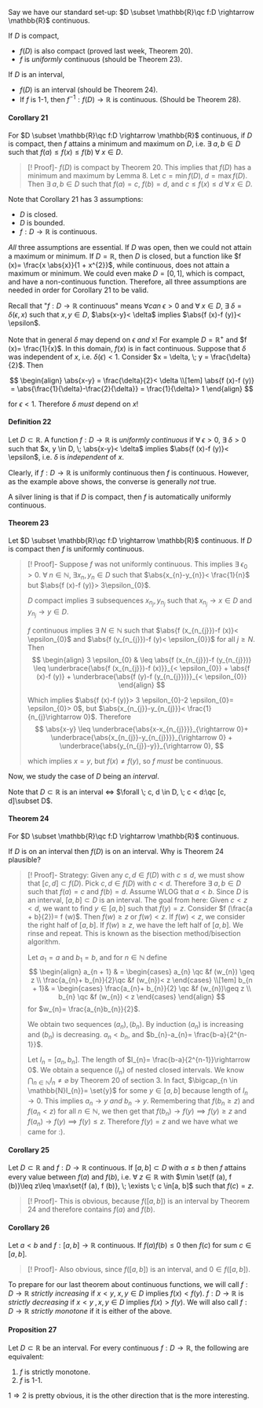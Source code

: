 Say we have our standard set-up: $D \subset \mathbb{R}\qc f:D \rightarrow \mathbb{R}$ continuous.

If $D$ is compact,
- $f (D)$ is also compact (proved last week, Theorem 20).
- $f$ is *uniformly* continuous (should be Theorem 23).

If $D$ is an interval,
- $f (D)$ is an interval (should be Theorem 24).
- If $f$ is 1-1, then $f^{-1}:f (D)\rightarrow \mathbb{R}$ is continuous. (Should be Theorem 28).

#### Corollary 21

For $D \subset \mathbb{R}\qc f:D \rightarrow \mathbb{R}$ continuous, if $D$ is compact, then $f$ attains a minimum and maximum on $D$, i.e. $\exists \; a, b \in D$ such that $f (a)\leq f (x)\leq f (b)\; \forall \; x \in D$.

>[! Proof]-
>$f (D)$ is compact by Theorem 20. This implies that $f (D)$ has a minimum and maximum by Lemma 8.
>Let $c = \min f (D)$, $d = \max f (D)$. Then $\exists \; a, b \in D$ such that $f (a)= c$, $f (b)= d$, and $c \leq f (x)\leq d \; \forall \; x \in D$.

Note that Corollary 21 has 3 assumptions:
- $D$ is closed.
- $D$ is bounded.
- $f:D \rightarrow \mathbb{R}$ is continuous.

*All* three assumptions are essential. If $D$ was open, then we could not attain a maximum or minimum. If $D = \mathbb{R}$, then $D$ is closed, but a function like $f (x)= \frac{x \abs{x}}{1 + x^{2}}$, while continuous, does not attain a maximum or minimum. We could even make $D =[0, 1]$, which is compact, and have a non-continuous function. Therefore, all three assumptions are needed in order for Corollary 21 to be valid.

Recall that "$f:D \rightarrow \mathbb{R}$ continuous" means $\forall can \; \epsilon > 0$ and $\forall \; x \in D$, $\exists \; \delta= \delta (\epsilon, x)$ such that $x, y \in D$, $\abs{x-y}< \delta$ implies $\abs{f (x)-f (y)}< \epsilon$.

Note that in general $\delta$ may depend on $\epsilon$ *and* x! For example $D = \mathbb{R}^{+}$ and $f (x)= \frac{1}{x}$. In this domain, $f (x)$ is in fact continuous. Suppose that $\delta$ was independent of $x$, i.e. $\delta (\epsilon)< 1$. Consider $x = \delta, \; y = \frac{\delta}{2}$. Then

$$
\begin{align}
\abs{x-y} = \frac{\delta}{2}< \delta \\[1em]
\abs{f (x)-f (y)} = \abs{\frac{1}{\delta}-\frac{2}{\delta}} = \frac{1}{\delta}> 1
\end{align}
$$

for $\epsilon < 1$. Therefore $\delta$ *must* depend on $x$!

#### Definition 22

Let $D \subset \mathbb{R}$. A function $f:D \rightarrow \mathbb{R}$ is *uniformly continuous* if $\forall \; \epsilon > 0$, $\exists \; \delta > 0$ such that $x, y \in D, \; \abs{x-y}< \delta$ implies $\abs{f (x)-f (y)}< \epsilon$, i.e. $\delta$ is *independent* of $x$.

Clearly, if $f:D \rightarrow \mathbb{R}$ is uniformly continuous then $f$ is continuous. However, as the example above shows, the converse is generally *not* true.

A silver lining is that if $D$ is compact, then $f$ is automatically uniformly continuous.

#### Theorem 23

Let $D \subset \mathbb{R}\qc f:D \rightarrow \mathbb{R}$ continuous. If $D$ is compact then $f$ is uniformly continuous.

>[! Proof]-
>Suppose $f$ was not uniformly continuous. This implies $\exists \; \epsilon_{0}> 0$. $\forall \; n \in \mathbb{N}, \; \exists x_{n}, y_{n}\in D$ such that $\abs{x_{n}-y_{n}}< \frac{1}{n}$ but $\abs{f (x)-f (y)}> 3\epsilon_{0}$.
>
>$D$ compact implies $\exists$ subsequences $x_{n_{j}}, y_{n_{j}}$ such that $x_{n_{j}}\rightarrow x \in D$ and $y_{n_{j}}\rightarrow y \in D$. 
>
>$f$ continuous implies $\exists \; N \in \mathbb{N}$ such that $\abs{f (x_{n_{j}})-f (x)}< \epsilon_{0}$ and $\abs{f (y_{n_{j}})-f (y)< \epsilon_{0}}$ for all $j \geq N$. Then
>$$
\begin{align}
3 \epsilon_{0} & \leq \abs{f (x_{n_{j}})-f (y_{n_{j}})} \leq \underbrace{\abs{f (x_{n_{j}})-f (x)}}_{< \epsilon_{0}} + \abs{f (x)-f (y)} + \underbrace{\abs{f (y)-f (y_{n_{j}})}}_{< \epsilon_{0}}
\end{align}
>$$
>
>Which implies $\abs{f (x)-f (y)}> 3 \epsilon_{0}-2 \epsilon_{0}= \epsilon_{0}> 0$, but $\abs{x_{n_{j}}-y_{n_{j}}}< \frac{1}{n_{j}\rightarrow 0}$. Therefore
>$$
\abs{x-y} \leq \underbrace{\abs{x-x_{n_{j}}}}_{\rightarrow 0}+ \underbrace{\abs{x_{n_{j}}-y_{n_{j}}}}_{\rightarrow 0} + \underbrace{\abs{y_{n_{j}}-y}}_{\rightarrow 0},
>$$
>
>which implies $x = y$, but $f (x)\neq f (y)$, so $f$ *must* be continuous.

Now, we study the case of $D$ being an *interval*.

Note that $D \subset \mathbb{R}$ is an interval $\Longleftrightarrow$ $\forall \; c, d \in D, \; c < d:\qc [c, d]\subset D$.

#### Theorem 24

For $D \subset \mathbb{R}\qc f:D \rightarrow \mathbb{R}$ continuous.

If $D$ is on an interval then $f (D)$ is on an interval. Why is Theorem 24 plausible?

>[! Proof]-
>Strategy: Given any $c, d \in f (D)$ with $c \leq d$, we must show that $[c, d]\subset f (D)$. Pick $c, d \in f (D)$ with $c < d$. Therefore $\exists \; a, b \in D$ such that $f (a)= c$ and $f (b)= d$. Assume WLOG that $a < b$. Since $D$ is an interval, $[a, b]\subset D$ is an interval. The goal from here: Given $c < z < d$, we want to find $y \in[a, b]$ such that $f (y)= z$.
>Consider $f (\frac{a + b}{2})= f (w)$. Then $f (w)\geq z$ or $f (w)< z$. If $f (w)< z$, we consider the right half of $[a, b]$. If $f (w)\geq z$, we have the left half of $[a, b]$. We rinse and repeat. This is known as the bisection method/bisection algorithm.
>
> Let $a_{1}= a$ and $b_{1}=b$, and for $n \in \mathbb{N}$ define
> $$
\begin{align}
a_{n + 1} & =
\begin{cases}
a_{n} \qc &f (w_{n}) \geq z \\
\frac{a_{n}+ b_{n}}{2}\qc &f (w_{n})< z
\end{cases} \\[1em]
b_{n + 1}& =
\begin{cases}
\frac{a_{n}+ b_{n}}{2} \qc &f (w_{n})\geq z \\
b_{n} \qc &f (w_{n}) < z
\end{cases}
\end{align}
>$$
>for $w_{n}= \frac{a_{n}b_{n}}{2}$.
>
>We obtain two sequences $(a_{n}), (b_{n})$. By induction $(a_{n})$ is increasing and $(b_{n})$ is decreasing. $a_{n}< b_{n}$, and $b_{n}-a_{n}= \frac{b-a}{2^{n-1}}$.
>
>Let $I_{n}=[a_{n}, b_{n}]$. The length of $I_{n}= \frac{b-a}{2^{n-1}}\rightarrow 0$. We obtain a sequence $(I_{n})$ of nested closed intervals. We know $\bigcap_{n \in \mathbb{N}}I_{n}\neq \varnothing$ by Theorem 20 of section 3. In fact, $\bigcap_{n \in \mathbb{N}I_{n}}= \set{y}$ for some $y \in[a, b]$ because length of $I_{n}\rightarrow 0$. This implies $a_{n}\rightarrow y$ *and* $b_{n} \rightarrow y$. Remembering that $f (b_{n}\geq z)$ and $f (a_{n}< z)$ for all $n \in \mathbb{N}$, we then get that $f (b_{n})\rightarrow f (y)\implies f (y)\geq z$ and $f (a_{n})\rightarrow f (y)\implies f (y)\leq z$. Therefore $f (y)= z$ and we have what we came for :).

#### Corollary 25

Let $D \subset \mathbb{R}$ and $f:D \rightarrow \mathbb{R}$ continuous. If $[a, b]\subset D$ with $a \leq b$ then $f$ attains every value between $f (a)$ and $f (b)$, i.e. $\forall \; z \in \mathbb{R}$ with $\min \set{f (a), f (b)}\leq z\leq \max\set{f (a), f (b)}, \; \exists \; c \in[a, b]$ such that $f (c)= z$.

>[! Proof]-
>This is obvious, because $f ([a, b])$ is an interval by Theorem 24 and therefore contains $f (a)$ and $f (b)$.

#### Corollary 26

Let $a < b$ and $f:[a, b]\rightarrow \mathbb{R}$ continuous. If $f (a)f (b)\leq 0$ then $f (c)$ for sum $c \in[a, b]$.

>[! Proof]-
>Also obvious, since $f ([a, b])$ is an interval, and $0 \in f ([a, b])$.

To prepare for our last theorem about continuous functions, we will call $f:D \rightarrow \mathbb{R}$ *strictly increasing* if $x < y, \; x, y \in D$ implies $f (x)< f (y)$. $f:D \rightarrow \mathbb{R}$ is *strictly decreasing* if $x < y \;, x, y \in D$ implies $f (x)> f (y)$. We will also call $f:D \rightarrow \mathbb{R}$ *strictly monotone* if it is either of the above.

#### Proposition 27

Let $D \subset \mathbb{R}$ be an interval. For every continuous $f:D \rightarrow \mathbb{R}$, the following are equivalent:
1. $f$ is strictly monotone.
2. $f$ is 1-1.

$1 \Rightarrow 2$ is pretty obvious, it is the other direction that is the more interesting.